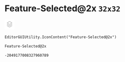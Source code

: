 # Feature-Selected@2x `32x32`
<img src="/img/Feature-Selected@2x.png" width=32 height=32>

``` CSharp
EditorGUIUtility.IconContent("Feature-Selected@2x")
```
```
Feature-Selected@2x
```
```
-2049177008327960789
```

